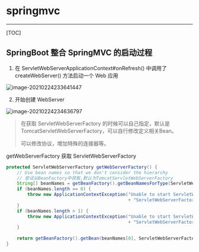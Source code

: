 # springmvc

---

[TOC]



## SpringBoot 整合 SpringMVC 的启动过程

1. 在 ServletWebServerApplicationContext#onRefresh() 中调用了 createWebServer() 方法启动一个 Web 应用

![image-20210224233641447](/home/chen/github/_note/pic/image-20210224233641447.png)

2. 开始创建 WebServer

![image-20210224234636797](/home/chen/github/_note/pic/image-20210224234636797.png)

> 在获取 ServletWebServerFactory 的时候可以自己指定，默认是 TomcatServletWebServerFactory，可以自行修改定义相关Bean。
>
> 可以修改协议，增加特殊的连接器等。



getWebServerFactory 获取 ServletWebServerFactory

```java
protected ServletWebServerFactory getWebServerFactory() {
    // Use bean names so that we don't consider the hierarchy
    // 尝试从BeanFactory中获取,默认为TomcatServletWebServerFactory
    String[] beanNames = getBeanFactory().getBeanNamesForType(ServletWebServerFactory.class);
    if (beanNames.length == 0) {
        throw new ApplicationContextException("Unable to start ServletWebServerApplicationContext due to missing "
                                              + "ServletWebServerFactory bean.");
    }
    if (beanNames.length > 1) {
        throw new ApplicationContextException("Unable to start ServletWebServerApplicationContext due to multiple "
                                              + "ServletWebServerFactory beans : " + StringUtils.arrayToCommaDelimitedString(beanNames));
    }
    
    return getBeanFactory().getBean(beanNames[0], ServletWebServerFactory.class);
}

```

